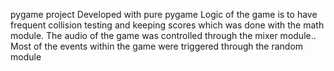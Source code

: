 
pygame project
Developed with pure pygame
Logic of the game is to have frequent collision testing and keeping scores which was done with the math module.
The audio of the game was controlled through the mixer module..
Most of the events within the game were triggered through the random module


